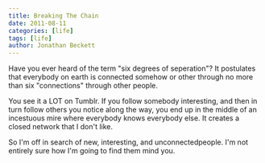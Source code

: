 ```yaml
---
title: Breaking The Chain
date: 2011-08-11
categories: [life]
tags: [life]
author: Jonathan Beckett
---
```


Have you ever heard of the term "six degrees of seperation"? It postulates that everybody on earth is connected somehow or other through no more than six "connections" through other people.

You see it a LOT on Tumblr. If you follow somebody interesting, and then in turn follow others you notice along the way, you end up in the middle of an incestuous mire where everybody knows everybody else. It creates a closed network that I don't like.

So I'm off in search of new, interesting, and unconnectedpeople. I'm not entirely sure how I'm going to find them mind you.